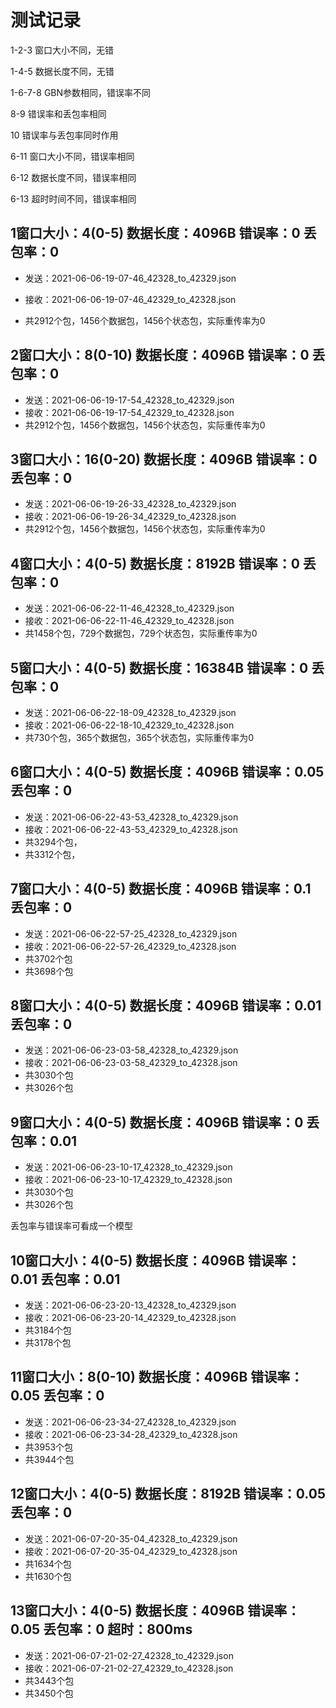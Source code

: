 # 测试记录

1-2-3 窗口大小不同，无错

1-4-5 数据长度不同，无错

1-6-7-8 GBN参数相同，错误率不同

8-9 错误率和丢包率相同

10 错误率与丢包率同时作用

6-11 窗口大小不同，错误率相同

6-12 数据长度不同，错误率相同

6-13 超时时间不同，错误率相同



## 1窗口大小：4(0-5) 数据长度：4096B 错误率：0 丢包率：0
+ 发送：2021-06-06-19-07-46_42328_to_42329.json
+ 接收：2021-06-06-19-07-46_42329_to_42328.json

+ 共2912个包，1456个数据包，1456个状态包，实际重传率为0

## 2窗口大小：8(0-10) 数据长度：4096B 错误率：0 丢包率：0
+ 发送：2021-06-06-19-17-54_42328_to_42329.json
+ 接收：2021-06-06-19-17-54_42329_to_42328.json
+ 共2912个包，1456个数据包，1456个状态包，实际重传率为0

## 3窗口大小：16(0-20) 数据长度：4096B 错误率：0 丢包率：0
+ 发送：2021-06-06-19-26-33_42328_to_42329.json
+ 接收：2021-06-06-19-26-34_42329_to_42328.json
+ 共2912个包，1456个数据包，1456个状态包，实际重传率为0

## 4窗口大小：4(0-5) 数据长度：8192B 错误率：0 丢包率：0
+ 发送：2021-06-06-22-11-46_42328_to_42329.json
+ 接收：2021-06-06-22-11-46_42329_to_42328.json
+ 共1458个包，729个数据包，729个状态包，实际重传率为0

## 5窗口大小：4(0-5) 数据长度：16384B 错误率：0 丢包率：0
+ 发送：2021-06-06-22-18-09_42328_to_42329.json
+ 接收：2021-06-06-22-18-10_42329_to_42328.json
+ 共730个包，365个数据包，365个状态包，实际重传率为0

## 6窗口大小：4(0-5) 数据长度：4096B 错误率：0.05 丢包率：0
+ 发送：2021-06-06-22-43-53_42328_to_42329.json
+ 接收：2021-06-06-22-43-53_42329_to_42328.json
+ 共3294个包，
+ 共3312个包，

## 7窗口大小：4(0-5) 数据长度：4096B 错误率：0.1 丢包率：0
+ 发送：2021-06-06-22-57-25_42328_to_42329.json
+ 接收：2021-06-06-22-57-26_42329_to_42328.json
+ 共3702个包
+ 共3698个包

## 8窗口大小：4(0-5) 数据长度：4096B 错误率：0.01 丢包率：0
+ 发送：2021-06-06-23-03-58_42328_to_42329.json
+ 接收：2021-06-06-23-03-58_42329_to_42328.json
+ 共3030个包
+ 共3026个包

## 9窗口大小：4(0-5) 数据长度：4096B 错误率：0 丢包率：0.01
+ 发送：2021-06-06-23-10-17_42328_to_42329.json
+ 接收：2021-06-06-23-10-17_42329_to_42328.json
+ 共3030个包
+ 共3026个包

丢包率与错误率可看成一个模型

## 10窗口大小：4(0-5) 数据长度：4096B 错误率：0.01 丢包率：0.01
+ 发送：2021-06-06-23-20-13_42328_to_42329.json
+ 接收：2021-06-06-23-20-14_42329_to_42328.json
+ 共3184个包
+ 共3178个包

## 11窗口大小：8(0-10) 数据长度：4096B 错误率：0.05 丢包率：0
+ 发送：2021-06-06-23-34-27_42328_to_42329.json
+ 接收：2021-06-06-23-34-28_42329_to_42328.json
+ 共3953个包
+ 共3944个包

## 12窗口大小：4(0-5) 数据长度：8192B 错误率：0.05 丢包率：0

+ 发送：2021-06-07-20-35-04_42328_to_42329.json
+ 接收：2021-06-07-20-35-04_42329_to_42328.json
+ 共1634个包
+ 共1630个包

## 13窗口大小：4(0-5) 数据长度：4096B 错误率：0.05 丢包率：0 超时：800ms

+ 发送：2021-06-07-21-02-27_42328_to_42329.json
+ 接收：2021-06-07-21-02-27_42329_to_42328.json
+ 共3443个包
+ 共3450个包
